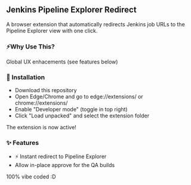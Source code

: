 ## Jenkins Pipeline Explorer Redirect
A browser extension that automatically redirects Jenkins job URLs to the Pipeline Explorer view with one click.

### ⚡Why Use This?
Global UX enhacements (see features below) 

### 🚀 Installation
* Download this repository
* Open Edge/Chrome and go to edge://extensions/ or chrome://extensions/
* Enable "Developer mode" (toggle in top right)
* Click "Load unpacked" and select the extension folder

The extension is now active!

### ✨ Features 
 * ⚡ Instant redirect to Pipeline Explorer
 * Allow in-place approve for the QA builds

100% vibe coded :D
